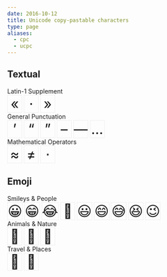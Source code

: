 ```yaml
---
date: 2016-10-12
title: Unicode copy-pastable characters
type: page
aliases:
  - cpc
  - ucpc
---
```


<div id="emoji">

<style scoped>
  dl, dt, dd { margin: 0; }
  dd {
    display: inline-block;
    min-width: 2rem;
    text-align: center;
    border: 1px solid #eee;
    font-size: xx-large;
  }
  dd:active {
    background: #fe9;
  }

</style>

<section id="textual">
<h1>Textual</h1>

<dl>
  <dt data-range="U+0080–U+00FF">Latin-1 Supplement</dt>
    <dd title="U+00AB « left-pointing double angle quotation mark" data-clipboard-text="«">«</dd>
    <dd title="U+00B7 · middle dot" data-clipboard-text="·">·</dd><!-- ≠ U+22C5 -->
    <dd title="U+00BB » right-pointing double angle quotation mark" data-clipboard-text="»">»</dd>
  <dt data-range="U+2000–U+206F">General Punctuation</dt>
    <dd title="U+2019 ’ right single quotation mark" data-clipboard-text="’">’</dd>
    <dd title="U+201C “ left double quotation mark" data-clipboard-text="“">“</dd>
    <dd title="U+201D ” right double quotation mark" data-clipboard-text="”">”</dd>
    <dd title="U+2013 – en dash" data-clipboard-text="–">–</dd>
    <dd title="U+2014 — em dash" data-clipboard-text="—">—</dd>
    <dd title="U+2026 … horizontal ellipsis" data-clipboard-text="…">…</dd>
  <dt data-range="U+2200–U+22FF">Mathematical Operators</dt>
    <dd title="U+2248 ≈ almost equal to" data-clipboard-text="≈">≈</dd>
    <dd title="U+2260 ≠ not equal to" data-clipboard-text="≠">≠</dd>
    <dd title="U+22C5 ⋅ dot operator" data-clipboard-text="⋅">⋅</dd><!-- ≠ U+00B7 -->
  </dl>
</section>

<section id="emoji">
<h1>Emoji</h1>

  <dt>Smileys & People</dt>
    <!-- face-positive -->
    <dd title="U+1F600 😀 grinning face" data-clipboard-text="😀">😀</dd>
    <dd title="U+1F601 😁 grinning face with smiling eyes" data-clipboard-text="😁">😁</dd>
    <dd title="U+1F602 😂 face with tears of joy" data-clipboard-text="😂">😂</dd>
    <dd title="U+1F923 🤣 rolling on the floor laughing" data-clipboard-text="🤣">🤣</dd>
    <dd title="U+1F603 😃 smiling face with open mouth" data-clipboard-text="😃">😃</dd>
    <dd title="U+1F604 😄 smiling face with open mouth &amp; smiling eyes" data-clipboard-text="😄">😄</dd>
    <dd title="U+1F605 😅 smiling face with open mouth &amp; cold sweat" data-clipboard-text="😅">😅</dd>
    <dd title="U+1F606 😆 smiling face with open mouth &amp; closed eyes" data-clipboard-text="😆">😆</dd>
    <dd title="U+1F609 😉 winking face" data-clipboard-text="😉">😉</dd>
  
  <dt>Animals & Nature</dt>
    <!-- animal-mammal -->
    <dd title="U+1F987 🦇 bat" data-clipboard-text="🦇">🦇</dd>
    <!-- animal-bird -->
    <dd title="U+1F427 🐧 penguin" data-clipboard-text="🐧">🐧</dd>
    <dd title="U+1F989 🦉 owl" data-clipboard-text="🦉">🦉</dd>

  <dt>Travel & Places</dt>
    <!-- transport-ground -->
    <dd title="U+1F6F4 🛴 kick scooter" data-clipboard-text="🛴">🛴</dd>
    <dd title="U+1F6D1 🛑 stop sign" data-clipboard-text="🛑">🛑</dd>
</section>

</div>

<script src="https://cdnjs.cloudflare.com/ajax/libs/clipboard.js/1.5.12/clipboard.min.js"></script>

<script>
var elems = document.querySelectorAll('#emoji > dl > dd');
var clipboard = new Clipboard(elems);
clipboard.on('success', function(e) {
  console.log(e);
});
clipboard.on('error', function(e) {
  console.log(e);
});
</script>